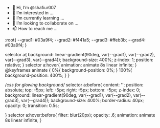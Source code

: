 - 👋 Hi, I’m @shafiur007
- 👀 I’m interested in ...
- 🌱 I’m currently learning ...
- 💞️ I’m looking to collaborate on ...
- 📫 How to reach me ...

<!---
shafiur007/shafiur007 is a ✨ special ✨ repository because its `README.md` (this file) appears on your GitHub profile.
You can click the Preview link to take a look at your changes.
--->

<!---
Button Style 
--->

:root{
    --grad1: #03a9f4;
    --grad2: #f441a5;
    --grad3: #ffeb3b;
    --grad4: #03a9f4;
}

selector a{
	background: linear-gradient(90deg, var(--grad1), var(--grad2), var(--grad3), var(--grad4));
	background-size: 400%;
	z-index: 1;
	position: relative;
}
selector a:hover{
	animation: animate 8s linear infinite;
}
@keyframes animate {
	0%{
		background-position: 0%;
	}
	100%{
		background-position: 400%;
	}
}

<!---------------------------------------------------->
/*css for glowing background*/
selector a:before{
	content: '';
	position: absolute;
	top: -5px;
	left: -5px;
	right: -5px;
	bottom: -5px;
	z-index: 0;
	background: linear-gradient(90deg, var(--grad1), var(--grad2), var(--grad3), var(--grad4));
	background-size: 400%;
	border-radius: 40px;
	opacity: 0;
	transition: 0.5s;

}
selector a:hover:before{
	filter: blur(20px);
	opacity: .6;
	animation: animate 8s linear infinite;
}
